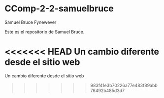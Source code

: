 # CComp-2-2-samuelbruce
Samuel Bruce Fynewever

Este es el repositorio de Samuel Bruce.

<<<<<<< HEAD
Un cambio diferente desde el sitio web
=======
Un cambio diferente desde el sitio web
>>>>>>> 983f41e3b70226a77e483f89abb76492b485d3d7
